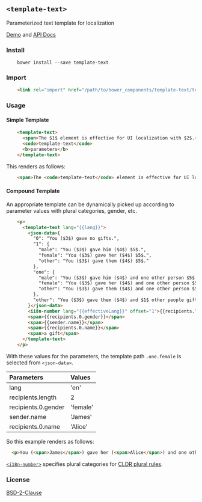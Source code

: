 ## `<template-text>`

Parameterized text template for localization

[Demo](https://t2ym.github.io/template-text/components/template-text/demo) and [API Docs](https://t2ym.github.io/template-text/components/template-text/)

### Install

```
    bower install --save template-text
```

### Import

```html
    <link rel="import" href="/path/to/bower_components/template-text/template-text.html">
```

### Usage

#### Simple Template

```html
    <template-text>
      <span>The $1$ element is effective for UI localization with $2$.</span>
      <code>template-text</code>
      <b>parameters</b>
    </template-text>
```

This renders as follows:

```html
    <span>The <code>template-text</code> element is effective for UI localization with <b>parameters</b>.</span>
```

#### Compound Template

An appropriate template can be dynamically picked up according to parameter values with plural categories, gender, etc.

```html
    <p>
      <template-text lang="{{lang}}">
        <json-data>{
          "0": "You ($3$) gave no gifts.",
          "1": {
            "male": "You ($3$) gave him ($4$) $5$.",
            "female": "You ($3$) gave her ($4$) $5$.",
            "other": "You ($3$) gave them ($4$) $5$."
          },
          "one": {
            "male": "You ($3$) gave him ($4$) and one other person $5$.",
            "female": "You ($3$) gave her ($4$) and one other person $5$.",
            "other": "You ($3$) gave them ($4$) and one other person $5$."
          },
          "other": "You ($3$) gave them ($4$) and $1$ other people gifts."
        }</json-data>
        <i18n-number lang="{{effectiveLang}}" offset="1">{{recipients.length}}</i18n-number>
        <span>{{recipients.0.gender}}</span>
        <span>{{sender.name}}</span>
        <span>{{recipients.0.name}}</span>
        <span>a gift</span>
      </template-text>
    </p>
```

With these values for the parameters, the template path `.one.female` is selected from `<json-data>`.

| Parameters          | Values   |
|:--------------------|:---------|
| lang                | 'en'     |
| recipients.length   | 2        |
| recipients.0.gender | 'female' |
| sender.name         | 'James'  |
| recipients.0.name   | 'Alice'  |

So this example renders as follows:

```html
  <p>You (<span>James</span>) gave her (<span>Alice</span>) and one other person <span>a gift</span>.</p>
```

[`<i18n-number>`](https://github.com/t2ym/i18n-number/) specifies plural categories for
[CLDR plural rules](http://cldr.unicode.org/index/cldr-spec/plural-rules).

### License

[BSD-2-Clause](https://github.com/t2ym/template-text/blob/master/LICENSE.md)
